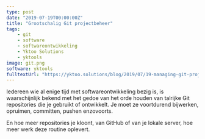 ```yaml
---
type: post
date: "2019-07-19T00:00:00Z"
title: "Grootschalig Git projectbeheer"
tags:
    - git
    - software
    - softwareontwikkeling
    - Yktoo Solutions
    - yktools
image: git.png
software: yktools
fulltextUrl: "https://yktoo.solutions/blog/2019/07/19-managing-git-projects-on-a-mass-scale/"
---
```


Iedereen wie al enige tijd met softwareontwikkeling bezig is, is waarschijnlijk bekend met het gedoe van het orde houden van talrijke Git repositories die je gebruikt of ontwikkelt. Je moet ze voortdurend bijwerken, opruimen, committen, pushen enzovoorts.

En hoe meer repositories je kloont, van GitHub of van je lokale server, hoe meer werk deze routine oplevert.
